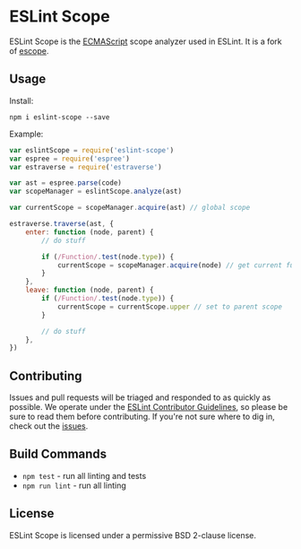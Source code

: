 # ESLint Scope

ESLint Scope is the [ECMAScript](http://www.ecma-international.org/publications/standards/Ecma-262.htm) scope analyzer used in ESLint. It is a fork of [escope](http://github.com/estools/escope).

## Usage

Install:

```
npm i eslint-scope --save
```

Example:

```js
var eslintScope = require('eslint-scope')
var espree = require('espree')
var estraverse = require('estraverse')

var ast = espree.parse(code)
var scopeManager = eslintScope.analyze(ast)

var currentScope = scopeManager.acquire(ast) // global scope

estraverse.traverse(ast, {
	enter: function (node, parent) {
		// do stuff

		if (/Function/.test(node.type)) {
			currentScope = scopeManager.acquire(node) // get current function scope
		}
	},
	leave: function (node, parent) {
		if (/Function/.test(node.type)) {
			currentScope = currentScope.upper // set to parent scope
		}

		// do stuff
	},
})
```

## Contributing

Issues and pull requests will be triaged and responded to as quickly as possible. We operate under the [ESLint Contributor Guidelines](http://eslint.org/docs/developer-guide/contributing), so please be sure to read them before contributing. If you're not sure where to dig in, check out the [issues](https://github.com/eslint/eslint-scope/issues).

## Build Commands

- `npm test` - run all linting and tests
- `npm run lint` - run all linting

## License

ESLint Scope is licensed under a permissive BSD 2-clause license.
